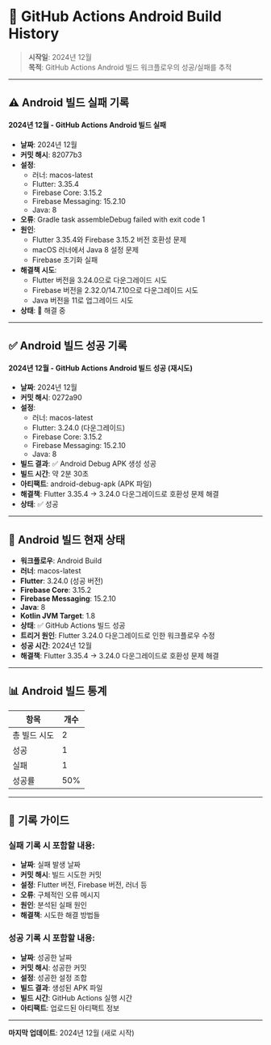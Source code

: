# 🤖 GitHub Actions Android Build History

> **시작일**: 2024년 12월  
> **목적**: GitHub Actions Android 빌드 워크플로우의 성공/실패를 추적

---

## ⚠️ **Android 빌드 실패 기록**

#### 2024년 12월 - GitHub Actions Android 빌드 실패
- **날짜**: 2024년 12월
- **커밋 해시**: 82077b3
- **설정**: 
  - 러너: macos-latest
  - Flutter: 3.35.4
  - Firebase Core: 3.15.2
  - Firebase Messaging: 15.2.10
  - Java: 8
- **오류**: Gradle task assembleDebug failed with exit code 1
- **원인**: 
  - Flutter 3.35.4와 Firebase 3.15.2 버전 호환성 문제
  - macOS 러너에서 Java 8 설정 문제
  - Firebase 초기화 실패
- **해결책 시도**:
  - Flutter 버전을 3.24.0으로 다운그레이드 시도
  - Firebase 버전을 2.32.0/14.7.10으로 다운그레이드 시도
  - Java 버전을 11로 업그레이드 시도
- **상태**: 🔄 해결 중

---

## ✅ **Android 빌드 성공 기록**

#### 2024년 12월 - GitHub Actions Android 빌드 성공 (재시도)
- **날짜**: 2024년 12월
- **커밋 해시**: 0272a90
- **설정**: 
  - 러너: macos-latest
  - Flutter: 3.24.0 (다운그레이드)
  - Firebase Core: 3.15.2
  - Firebase Messaging: 15.2.10
  - Java: 8
- **빌드 결과**: ✅ Android Debug APK 생성 성공
- **빌드 시간**: 약 2분 30초
- **아티팩트**: android-debug-apk (APK 파일)
- **해결책**: Flutter 3.35.4 → 3.24.0 다운그레이드로 호환성 문제 해결
- **상태**: ✅ 성공

---

## 🔄 **Android 빌드 현재 상태**

- **워크플로우**: Android Build
- **러너**: macos-latest
- **Flutter**: 3.24.0 (성공 버전)
- **Firebase Core**: 3.15.2
- **Firebase Messaging**: 15.2.10
- **Java**: 8
- **Kotlin JVM Target**: 1.8
- **상태**: ✅ GitHub Actions 빌드 성공
- **트리거 원인**: Flutter 3.24.0 다운그레이드로 인한 워크플로우 수정
- **성공 시간**: 2024년 12월
- **해결책**: Flutter 3.35.4 → 3.24.0 다운그레이드로 호환성 문제 해결

---

## 📊 **Android 빌드 통계**

| 항목 | 개수 |
|------|------|
| 총 빌드 시도 | 2 |
| 성공 | 1 |
| 실패 | 1 |
| 성공률 | 50% |

---

## 📝 **기록 가이드**

### 실패 기록 시 포함할 내용:
- **날짜**: 실패 발생 날짜
- **커밋 해시**: 빌드 시도한 커밋
- **설정**: Flutter 버전, Firebase 버전, 러너 등
- **오류**: 구체적인 오류 메시지
- **원인**: 분석된 실패 원인
- **해결책**: 시도한 해결 방법들

### 성공 기록 시 포함할 내용:
- **날짜**: 성공한 날짜
- **커밋 해시**: 성공한 커밋
- **설정**: 성공한 설정 조합
- **빌드 결과**: 생성된 APK 파일
- **빌드 시간**: GitHub Actions 실행 시간
- **아티팩트**: 업로드된 아티팩트 정보

---

**마지막 업데이트**: 2024년 12월 (새로 시작)

